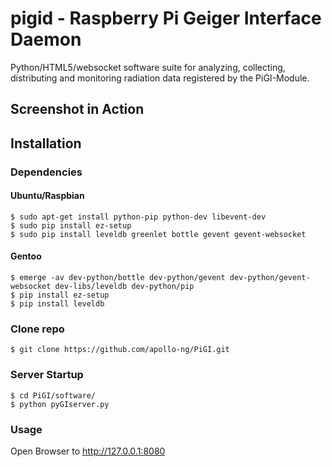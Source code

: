 # pigid - Raspberry Pi Geiger Interface Daemon

Python/HTML5/websocket software suite for analyzing, collecting,
distributing and monitoring radiation data registered by the PiGI-Module.

## Screenshot in Action



## Installation

### Dependencies

#### Ubuntu/Raspbian

    $ sudo apt-get install python-pip python-dev libevent-dev
    $ sudo pip install ez-setup
    $ sudo pip install leveldb greenlet bottle gevent gevent-websocket

#### Gentoo

    $ emerge -av dev-python/bottle dev-python/gevent dev-python/gevent-websocket dev-libs/leveldb dev-python/pip
    $ pip install ez-setup
    $ pip install leveldb

### Clone repo

    $ git clone https://github.com/apollo-ng/PiGI.git

### Server Startup

    $ cd PiGI/software/
    $ python pyGIserver.py


### Usage

Open Browser to http://127.0.0.1:8080


